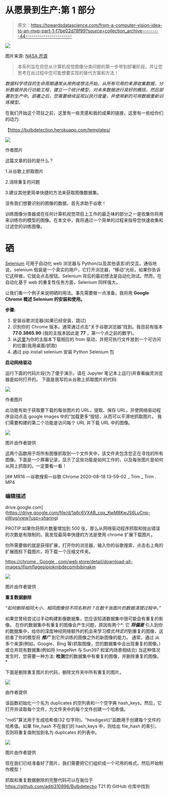 # 从愿景到生产:第 1 部分

> 原文：<https://towardsdatascience.com/from-a-computer-vision-idea-to-an-mvp-part-1-f7be02d78f99?source=collection_archive---------44----------------------->

![](img/bb15618c921c3b20b2ae0021814d3ccc.png)

图片来源: [NASA 开源](https://www.nasa.gov/centers/stennis/images/content/466563main_a-3-06252010.jpg)

> 本系列旨在将您从计算机视觉图像分类问题的第一步带到部署阶段，并让您思考在此过程中您可能想要实现的替代方案和方法！

*数据科学项目的生命周期通常从用例或想法开始，从所有可用的来源收集数据，分析数据并执行功能工程，建立一个统计模型，对未来数据进行良好的概括，然后部署到生产中。部署之后，您需要继续监视以执行度量，并使用新的可用数据重新训练模型。*

在我们开始这个项目之前，这里有一些灵感和我的成果的链接，这里有一些给你们的动力:

【https://bulbdetection.herokuapp.com/templates/ 

![](img/d4848c289d79e09dd2ff1a47d7a4ed2d.png)

作者图片

这篇文章的目的是什么？

1.从谷歌上抓取图片

2.消除重复的问题

3.建议其他更简单快捷的方法来获取图像数据集。

没有我们想要识别的图像的数据，首先求助于谷歌！

训练图像分类器或在任何计算机视觉项目上工作的最乏味的部分之一是收集你将用来训练你的模型的图像。在本文中，我将通过一个简单的过程来指导您快速收集和过滤您的训练图像。

# 硒

[Selenium](https://www.seleniumhq.org/) 可用于自动化 web 浏览器与 Python(以及其他语言)的交互。通俗地说，selenium 假装是一个真实的用户，它打开浏览器，“移动”光标，如果你告诉它这样做，它就会点击按钮。Selenium 背后的最初想法是自动化测试。然而，在自动化基于 web 的重复性任务方面，Selenium 同样强大。

让我们看一个例子来说明硒的用法。事先需要做一点准备。我将用 **Google Chrome 概述 Selenium 的安装和使用。**

**步骤:**

1.  安装谷歌浏览器(如果已经安装，跳过)
2.  识别你的 Chrome 版本。通常通过点击“关于谷歌浏览器”找到。我目前有版本 **77.0.3865.90** (我的主版本因此是 **77** ，第一个点之前的数字)。
3.  从[这里](https://chromedriver.chromium.org/downloads)为你的主版本下载相应的 from 驱动，并把可执行文件放到一个可访问的位置(我用桌面/抓取)
4.  通过 pip install selenium 安装 Python Selenium 包

**启动网络驱动**

运行下面的代码片段(为了便于演示，请在 Jupyter 笔记本上运行)并查看幽灵浏览器是如何打开的。
下面是我写的从谷歌上抓取图片的代码:

![](img/6689bda21b9d591372f6b7359738af01.png)

作者图片

此功能有助于获取要下载的每张图片的 URL，提取、保存 URL，并使网络驱动程序自动点击 google images 中的“加载更多”按钮，从而可以平滑地抓取图片。
我们需要构建的第二个功能是访问每个 URL 并下载 URL 中的图像。

![](img/652959f5928a9334667d145337c096fa.png)

图片由作者提供

这两个函数用于将所有图像抓取到一个文件夹中，该文件夹包含您正在寻找的所有图像。下面是一个屏幕记录，显示了这些功能是如何工作的，以及每张图片是如何从网上抓取的。一定要看一看！

[](https://drive.google.com/file/d/1a6c6VXAB_cqx_KwM8KwJS6LuCnp-pWug/view?usp=sharing) [## MR16 —谷歌搜索—谷歌 Chrome 2020–08–18 13–59–02 _ Trim _ Trim . MP4

### 编辑描述

drive.google.com](https://drive.google.com/file/d/1a6c6VXAB_cqx_KwM8KwJS6LuCnp-pWug/view?usp=sharing) 

PROTIP:如果你将照片数量增加到 500 张，那么从网络驱动程序抓取和抛出错误的次数是有限制的。我发现最简单快捷的方法是使用 chrome 扩展下载图片。

你所需要做的就是获得扩展，打开你的浏览器，输入你的谷歌搜索，点击右上角的扩展图标下载图片。将下载一个压缩文件夹。

[https://chrome . Google . com/web store/detail/download-all-images/ifipmflagepipjokmbdecpmjbibjnakm](https://chrome.google.com/webstore/detail/download-all-images/ifipmflagepipjokmbdecpmjbibjnakm)

![](img/689821c666e71c5707ced65057c75520.png)

图片由作者提供

**重复数据删除**

*“如何删除相同大小、相同图像但不同名称的？在数千张图片的数据清理过程中。”*

如果您曾经尝试过手动构建影像数据集，您应该知道数据集中很可能会有重复的影像。
在你的数据集中有重复的图像会产生问题，原因有两个*:
它 ***将偏差*** 引入到你的数据集中，给你的深度神经网络额外的机会来学习模式*特定的*到重复的图像，这损害了你的模型将 ***推广*** 到它所训练的图像之外的新图像的能力。
通常，通过
从多个来源(例如，Google、Bing 等)抓取图像，您的数据集中会出现重复的图像。)或合并现有数据集(例如将 ImageNet 与 Sun397 和室内场景相结合)
当这种情况发生时，您需要一种方法:
**检测**您的数据集中有重复的图像，并删除重复的图像。*

下面是删除重复图片的代码，删除文件夹中所有重复的图片。

![](img/a8980ee0e3d1164c3ff96bdc8c638838.png)

由作者提供

该函数初始化一个名为 duplicates 的空列表和一个空字典 hash_keys。然后，它打开并读取每个文件，为文件夹中的每个文件创建一个哈希值。

“md5”算法用于生成哈希值(32 位字符)。“hexdigest()”函数用于创建每个文件的哈希值。如果 file_hash 不在我们的 hash_keys 中，则给出 file_hash 的索引，否则将重复值附加到名为 duplicates 的列表中。

![](img/9005b84edb9baac8617501e8174d9d7e.png)

图片由作者提供

现在我们已经准备好了图片，我们需要把它们组织成一个可用的格式，然后开始制作模型！

抓取和重复数据删除的完整代码可以在我位于 https://github.com/aditi310896/Bulbdetectio T21 的 GitHub 仓库中找到